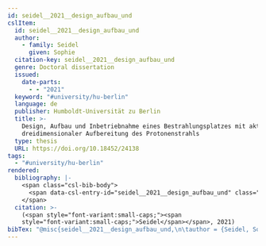 ```yaml
---
id: seidel__2021__design_aufbau_und
cslItem:
  id: seidel__2021__design_aufbau_und
  author:
    - family: Seidel
      given: Sophie
  citation-key: seidel__2021__design_aufbau_und
  genre: Doctoral dissertation
  issued:
    date-parts:
      - - "2021"
  keyword: "#university/hu-berlin"
  language: de
  publisher: Humboldt-Universität zu Berlin
  title: >-
    Design, Aufbau und Inbetriebnahme eines Bestrahlungsplatzes mit aktiver
    dreidimensionaler Aufbereitung des Protonenstrahls
  type: thesis
  URL: https://doi.org/10.18452/24138
tags:
  - "#university/hu-berlin"
rendered:
  bibliography: |-
    <span class="csl-bib-body">
      <span data-csl-entry-id="seidel__2021__design_aufbau_und" class="csl-entry"><span class='author-bib'>Seidel</span>. <span class='date-bib'>(2021)</span>. <span class='title'><i><b><span style="font-style:normal;">Design, Aufbau und Inbetriebnahme eines Bestrahlungsplatzes mit aktiver dreidimensionaler Aufbereitung des Protonenstrahls</span></b></i></span> [Doctoral dissertation, Humboldt-Universität zu Berlin]. <span class='URL'><a href='https://doi.org/10.18452/24138'>LINK</a></span></span>
    </span>
  citation: >-
    (<span style="font-variant:small-caps;"><span
    style="font-variant:small-caps;">Seidel</span></span>, 2021)
bibTex: "@misc{seidel__2021__design_aufbau_und,\n\tauthor = {Seidel, Sophie},\n\tyear = {2021},\n\tschool = {Humboldt-Universit{\\\" a}t zu Berlin},\n\ttitle = {Design, {Aufbau} und {Inbetriebnahme} eines {Bestrahlungsplatzes} mit aktiver dreidimensionaler {Aufbereitung} des {Protonenstrahls}},\n\ttype = {Doctoral dissertation},\n\turl = {https://doi.org/10.18452/24138},\n}\n\n"
---
```

